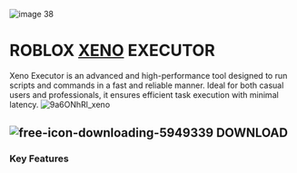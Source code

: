 ![image 38](https://github.com/user-attachments/assets/e61aac69-1c07-46c1-8f1a-b15ed472b7b8)

# **ROBLOX <ins>XENO</ins> EXECUTOR**

Xeno Executor is an advanced and high-performance tool designed to run scripts and commands in a fast and reliable manner. Ideal for both casual users and professionals, it ensures efficient task execution with minimal latency.
![9a6ONhRl_xeno](https://github.com/user-attachments/assets/46e56f06-b2ec-4c2c-8688-ed712d85e691)

## ![free-icon-downloading-5949339](https://github.com/user-attachments/assets/8e2b41dc-2abe-4142-95fb-3b1c44e1038b) **DOWNLOAD**
### Key Features




